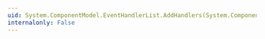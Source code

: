 ```yaml
---
uid: System.ComponentModel.EventHandlerList.AddHandlers(System.ComponentModel.EventHandlerList)
internalonly: False
---
```

